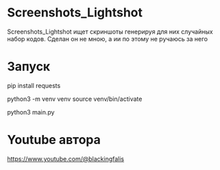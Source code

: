 # Screenshots_Lightshot
Screenshots_Lightshot ищет скриншоты генерируя для них случайных набор кодов.
Сделан он не мною, а ии по этому не ручаюсь за него


# Запуск
pip install requests

python3 -m venv venv
source venv/bin/activate

python3 main.py

# Youtube автора

https://www.youtube.com/@blackingfalis
